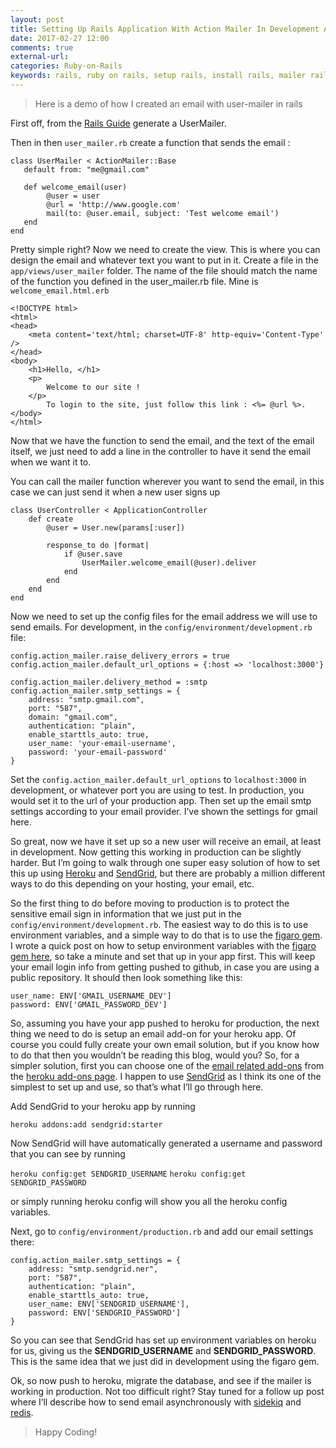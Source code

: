 ```yaml
---
layout: post
title: Setting Up Rails Application With Action Mailer In Development And Sendgrid In Production Using Heroku
date: 2017-02-27 12:00
comments: true
external-url: 
categories: Ruby-on-Rails
keywords: rails, ruby on rails, setup rails, install rails, mailer rails, sendgrid, heroku
---
```

>Here is a demo of how I created an email with user-mailer in rails

First off, from the [Rails Guide](http://guides.rubyonrails.org/action_mailer_basics.html) generate a UserMailer.

Then in then `user_mailer.rb` create a function that sends the email :

```
class UserMailer < ActionMailer::Base
   default from: "me@gmail.com" 

   def welcome_email(user)
        @user = user
        @url = 'http://www.google.com'
        mail(to: @user.email, subject: 'Test welcome email')
   end
end
```

Pretty simple right?  Now we need to create the view.  This is where you can design the email and whatever text you want to put in it. Create a file in the `app/views/user_mailer` folder.  The name of the file should match the name of the function you defined in the user_mailer.rb file.  Mine is `welcome_email.html.erb`

```
<!DOCTYPE html>
<html>
<head>
    <meta content='text/html; charset=UTF-8' http-equiv='Content-Type' />
</head>
<body>
    <h1>Hello, </h1>
    <p>
        Welcome to our site !
    </p>
        To login to the site, just follow this link : <%= @url %>.
</body>
</html>
```

Now that we have the function to send the email, and the text of the email itself,  we just need to add a line in the controller to have it send the email when we want it to.

You can call the mailer function wherever you want to send the email, in this case we can just send it when a new user signs up

```
class UserController < ApplicationController
    def create
        @user = User.new(params[:user])

        response_to do |format|
            if @user.save
                UserMailer.welcome_email(@user).deliver
            end
        end
    end
end
```

Now we need to set up the config files for the email address we will use to send emails. For development, in the `config/environment/development.rb` file:

```
config.action_mailer.raise_delivery_errors = true
config.action_mailer.default_url_options = {:host => 'localhost:3000'}

config.action_mailer.delivery_method = :smtp
config.action_mailer.smtp_settings = {
    address: "smtp.gmail.com",
    port: "587",
    domain: "gmail.com",
    authentication: "plain",
    enable_starttls_auto: true,
    user_name: 'your-email-username',
    password: 'your-email-password'
}
```

Set the `config.action_mailer.default_url_options` to `localhost:3000` in development, or whatever port you are using to test.  In production, you would set it to the url of your production app.  Then set up the email smtp settings according to your email provider.  I’ve shown the settings for gmail here.

So great, now we have it set up so a new user will receive an email, at least in development.  Now getting this working in production can be slightly harder.  But I’m going to walk through one super easy solution of how to set this up using [Heroku](https://www.heroku.com/) and [SendGrid](http://sendgrid.com/), but there are probably a million different ways to do this depending on your hosting, your email, etc.

So the first thing to do before moving to production is to protect the sensitive email sign in information that we just put in the `config/environment/development.rb`.  The easiest way to do this is to use environment variables, and a simple way to do that is to use the [figaro gem](https://github.com/laserlemon/figaro).  I wrote a quick post on how to setup environment variables with the [figaro gem here](https://howilearnedrails.wordpress.com/2013/08/05/environment-variables-with-the-figaro-gem/), so take a minute and set that up in your app first.  This will keep your email login info from getting pushed to github, in case you are using a public repository.  It should then look something like this:


```
user_name: ENV['GMAIL_USERNAME_DEV']
password: ENV['GMAIL_PASSWORD_DEV']
```

So, assuming you have your app pushed to heroku for production, the next thing we need to do is setup an email add-on for your heroku app.  Of course you could fully create your own email solution, but if you know how to do that then you wouldn’t be reading this blog, would you? So, for a simpler solution, first you can choose one of the [email related add-ons](https://addons.heroku.com/#email-sms) from the [heroku add-ons page](https://addons.heroku.com/).  I happen to use [SendGrid](https://addons.heroku.com/sendgrid) as I think its one of the simplest to set up and use, so that’s what I’ll go through here.

Add SendGrid to your heroku app by running

`heroku addons:add sendgrid:starter`

Now SendGrid will have automatically generated a username and password that you can see by running

`heroku config:get SENDGRID_USERNAME`
`heroku config:get SENDGRID_PASSWORD`

or simply running heroku config will show you all the heroku config variables.

Next, go to `config/environment/production.rb` and add our email settings there:


```
config.action_mailer.smtp_settings = {
    address: "smtp.sendgrid.ner",
    port: "587",
    authentication: "plain",
    enable_starttls_auto: true,
    user_name: ENV['SENDGRID_USERNAME'],
    password: ENV['SENDGRID_PASSWORD']
}
```

So you can see that SendGrid has set up environment variables on heroku for us, giving us the **SENDGRID_USERNAME** and **SENDGRID_PASSWORD**.  This is the same idea that we just did in development using the figaro gem.

Ok, so now push to heroku, migrate the database, and see if the mailer is working in production.  Not too difficult right?  Stay tuned for a follow up post where I’ll describe how to send email asynchronously with [sidekiq](http://sidekiq.org/) and [redis](http://redis.io/).

>Happy Coding!